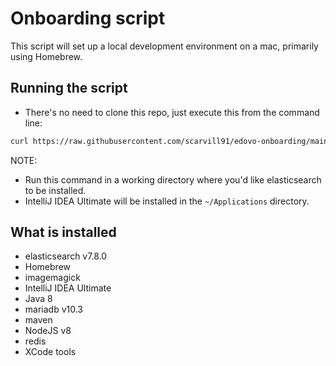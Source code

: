 # Onboarding script

This script will set up a local development environment on a mac, primarily using Homebrew.

## Running the script

- There's no need to clone this repo, just execute this from the command line:

```bash
curl https://raw.githubusercontent.com/scarvill91/edovo-onboarding/main/install.sh | bash
```

NOTE:

- Run this command in a working directory where you'd like elasticsearch to be installed.
- IntelliJ IDEA Ultimate will be installed in the `~/Applications` directory.

## What is installed

- elasticsearch v7.8.0
- Homebrew
- imagemagick
- IntelliJ IDEA Ultimate
- Java 8
- mariadb v10.3
- maven
- NodeJS v8
- redis
- XCode tools
